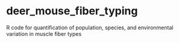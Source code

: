 # deer_mouse_fiber_typing
R code for quantification of population, species, and environmental variation in muscle fiber types
